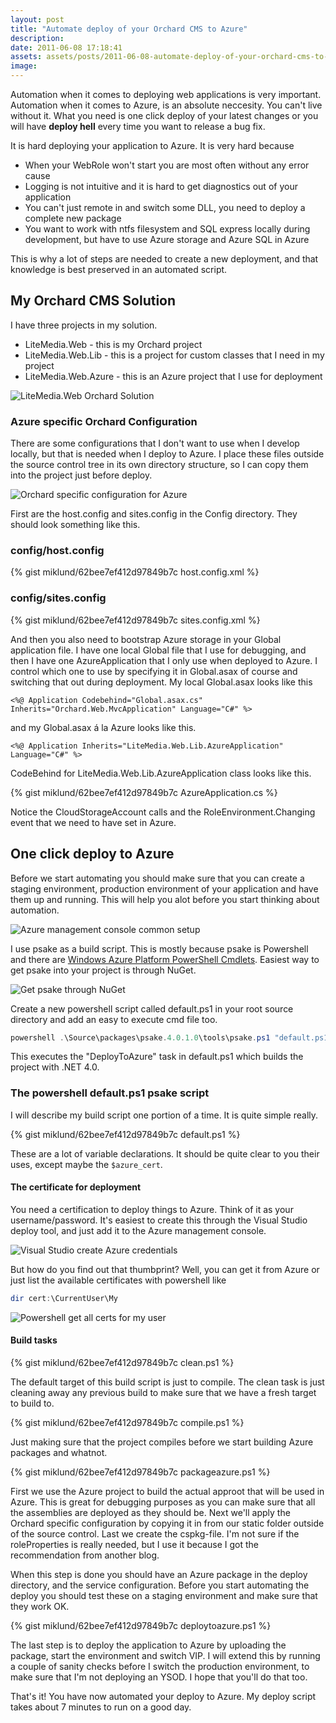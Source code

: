 ```yaml
---
layout: post
title: "Automate deploy of your Orchard CMS to Azure"
description:
date: 2011-06-08 17:18:41
assets: assets/posts/2011-06-08-automate-deploy-of-your-orchard-cms-to-azure
image: 
---
```


Automation when it comes to deploying web applications is very important. Automation when it comes to Azure, is an absolute neccesity. You can't live without it. What you need is one click deploy of your latest changes or you will have **deploy hell** every time you want to release a bug fix.

It is hard deploying your application to Azure. It is very hard because

* When your WebRole won't start you are most often without any error cause
* Logging is not intuitive and it is hard to get diagnostics out of your application
* You can't just remote in and switch some DLL, you need to deploy a complete new package
* You want to work with ntfs filesystem and SQL express locally during development, but have to use Azure storage and Azure SQL in Azure

This is why a lot of steps are needed to create a new deployment, and that knowledge is best preserved in an automated script.

## My Orchard CMS Solution

I have three projects in my solution.

* LiteMedia.Web - this is my Orchard project
* LiteMedia.Web.Lib - this is a project for custom classes that I need in my project
* LiteMedia.Web.Azure - this is an Azure project that I use for deployment

![LiteMedia.Web Orchard Solution](/assets/posts/2011-06-08-automate-deploy-of-your-orchard-cms-to-azure/litemediaweb.png)

### Azure specific Orchard Configuration

There are some configurations that I don't want to use when I develop locally, but that is needed when I deploy to Azure. I place these files outside the source control tree in its own directory structure, so I can copy them into the project just before deploy.

![Orchard specific configuration for Azure](/assets/posts/2011-06-08-automate-deploy-of-your-orchard-cms-to-azure/orchard_azure.png)

First are the host.config and sites.config in the Config directory. They should look something like this.

### config/host.config

{% gist miklund/62bee7ef412d97849b7c host.config.xml %}

### config/sites.config

{% gist miklund/62bee7ef412d97849b7c sites.config.xml %}

And then you also need to bootstrap Azure storage in your Global application file. I have one local Global file that I use for debugging, and then I have one AzureApplication that I only use when deployed to Azure. I control which one to use by specifying it in Global.asax of course and switching that out during deployment. My local Global.asax looks like this

```
<%@ Application Codebehind="Global.asax.cs" Inherits="Orchard.Web.MvcApplication" Language="C#" %>
```

and my Global.asax á la Azure looks like this.

```
<%@ Application Inherits="LiteMedia.Web.Lib.AzureApplication" Language="C#" %>
```

CodeBehind for LiteMedia.Web.Lib.AzureApplication class looks like this.

{% gist miklund/62bee7ef412d97849b7c AzureApplication.cs %}

Notice the CloudStorageAccount calls and the RoleEnvironment.Changing event that we need to have set in Azure.

## One click deploy to Azure

Before we start automating you should make sure that you can create a staging environment, production environment of your application and have them up and running. This will help you alot before you start thinking about automation.

![Azure management console common setup](/assets/posts/2011-06-08-automate-deploy-of-your-orchard-cms-to-azure/azure_setup.png)

I use psake as a build script. This is mostly because psake is Powershell and there are [Windows Azure Platform PowerShell Cmdlets](http://wappowershell.codeplex.com/). Easiest way to get psake into your project is through NuGet.

![Get psake through NuGet](/assets/posts/2011-06-08-automate-deploy-of-your-orchard-cms-to-azure/psake_in_nuget.png)

Create a new powershell script called default.ps1 in your root source directory and add an easy to execute cmd file too.

```powershell
powershell .\Source\packages\psake.4.0.1.0\tools\psake.ps1 "default.ps1" "DeployToAzure" "4.0"
```

This executes the "DeployToAzure" task in default.ps1 which builds the project with .NET 4.0.

### The powershell default.ps1 psake script

I will describe my build script one portion of a time. It is quite simple really.

{% gist miklund/62bee7ef412d97849b7c default.ps1 %}

These are a lot of variable declarations. It should be quite clear to you their uses, except maybe the `$azure_cert`.

#### The certificate for deployment

You need a certification to deploy things to Azure. Think of it as your username/password. It's easiest to create this through the Visual Studio deploy tool, and just add it to the Azure management console.

![Visual Studio create Azure credentials](/assets/posts/2011-06-08-automate-deploy-of-your-orchard-cms-to-azure/vs_azure_credentials.png)

But how do you find out that thumbprint? Well, you can get it from Azure or just list the available certificates with powershell like

```powershell
dir cert:\CurrentUser\My
```

![Powershell get all certs for my user](/assets/posts/2011-06-08-automate-deploy-of-your-orchard-cms-to-azure/cert_directory.png)

#### Build tasks

{% gist miklund/62bee7ef412d97849b7c clean.ps1 %}

The default target of this build script is just to compile. The clean task is just cleaning away any previous build to make sure that we have a fresh target to build to.

{% gist miklund/62bee7ef412d97849b7c compile.ps1 %}

Just making sure that the project compiles before we start building Azure packages and whatnot.

{% gist miklund/62bee7ef412d97849b7c packageazure.ps1 %}

First we use the Azure project to build the actual approot that will be used in Azure. This is great for debugging purposes as you can make sure that all the assemblies are deployed as they should be. Next we'll apply the Orchard specific configuration by copying it in from our static folder outside of the source control. Last we create the cspkg-file. I'm not sure if the roleProperties is really needed, but I use it because I got the recommendation from another blog.

When this step is done you should have an Azure package in the deploy directory, and the service configuration. Before you start automating the deploy you should test these on a staging environment and make sure that they work OK.

{% gist miklund/62bee7ef412d97849b7c deploytoazure.ps1 %}

The last step is to deploy the application to Azure by uploading the package, start the environment and switch VIP. I will extend this by running a couple of sanity checks before I switch the production environment, to make sure that I'm not deploying an YSOD. I hope that you'll do that too.

That's it! You have now automated your deploy to Azure. My deploy script takes about 7 minutes to run on a good day.
